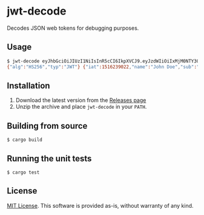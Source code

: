 # jwt-decode

Decodes JSON web tokens for debugging purposes.

## Usage

```bash
$ jwt-decode eyJhbGciOiJIUzI1NiIsInR5cCI6IkpXVCJ9.eyJzdWIiOiIxMjM0NTY3ODkwIiwibmFtZSI6IkpvaG4gRG9lIiwiaWF0IjoxNTE2MjM5MDIyfQ.SflKxwRJSMeKKF2QT4fwpMeJf36POk6yJV_adQssw5c
{"alg":"HS256","typ":"JWT"} {"iat":1516239022,"name":"John Doe","sub":"1234567890"}
```

## Installation

1. Download the latest version from the [Releases page](https://github.com/bosgood/jwt-decode/releases)
2. Unzip the archive and place `jwt-decode` in your `PATH`.

## Building from source

```
$ cargo build
```

## Running the unit tests

```
$ cargo test
```

## License

[MIT License](https://github.com/bosgood/structy/blob/master/LICENSE). This software is provided as-is, without warranty of any kind.
